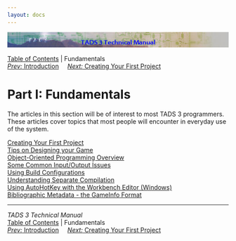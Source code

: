 ```yaml
---
layout: docs
---
```



<img src="topbar.jpg" data-border="0" />





<a href="toc.html" class="nav">Table of Contents</a> \| Fundamentals  
<span class="navnp"><a href="intro.html" class="nav"><em>Prev:</em> Introduction</a>
    <a href="t3start.html" class="nav"><em>Next:</em> Creating Your First
Project</a>     </span>





# Part I: Fundamentals

The articles in this section will be of interest to most TADS 3
programmers. These articles cover topics that most people will encounter
in everyday use of the system.



[Creating Your First Project](t3start.html)  
[Tips on Designing your Game](t3design.html)  
[Object-Oriented Programming Overview](t3oop.html)  
[Some Common Input/Output Issues](t3inout.html)  
[Using Build Configurations](t3build_config.html)  
[Understanding Separate Compilation](t3inc.html)  
[Using AutoHotKey with the Workbench Editor (Windows)](t3iautohot.html)  
[Bibliographic Metadata - the GameInfo Format](gameinfo.html)  





------------------------------------------------------------------------



*TADS 3 Technical Manual*  
<a href="toc.html" class="nav">Table of Contents</a> \| Fundamentals  
<span class="navnp"><a href="intro.html" class="nav"><em>Prev:</em> Introduction</a>
    <a href="t3start.html" class="nav"><em>Next:</em> Creating Your First
Project</a>     </span>


